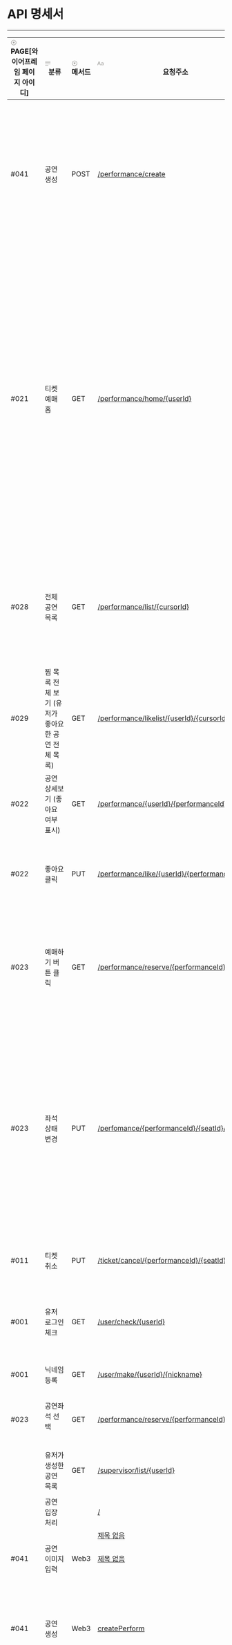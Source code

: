 # API 명세서
---
<table class="collection-content"><thead><tr><th><span class="icon property-icon"><svg viewBox="0 0 16 16" style="width:14px;height:14px;display:block;fill:rgba(55, 53, 47, 0.45);flex-shrink:0;-webkit-backface-visibility:hidden" class="typesSelect"><path d="M8 15.126C11.8623 15.126 15.0615 11.9336 15.0615 8.06445C15.0615 4.20215 11.8623 1.00293 7.99316 1.00293C4.13086 1.00293 0.938477 4.20215 0.938477 8.06445C0.938477 11.9336 4.1377 15.126 8 15.126ZM8 13.7383C4.85547 13.7383 2.33301 11.209 2.33301 8.06445C2.33301 4.91992 4.84863 2.39746 7.99316 2.39746C11.1377 2.39746 13.6738 4.91992 13.6738 8.06445C13.6738 11.209 11.1445 13.7383 8 13.7383ZM7.62402 10.6348C7.79492 10.915 8.20508 10.9287 8.37598 10.6348L10.666 6.73145C10.8574 6.41016 10.7002 6.04102 10.3652 6.04102H5.62793C5.29297 6.04102 5.14941 6.43066 5.32031 6.73145L7.62402 10.6348Z"></path></svg></span>PAGE[와이어프레임 페이지 아이디]</th><th><span class="icon property-icon"><svg viewBox="0 0 16 16" style="width:14px;height:14px;display:block;fill:rgba(55, 53, 47, 0.45);flex-shrink:0;-webkit-backface-visibility:hidden" class="typesText"><path d="M1.56738 3.25879H14.4258C14.7676 3.25879 15.0479 2.97852 15.0479 2.63672C15.0479 2.29492 14.7744 2.02148 14.4258 2.02148H1.56738C1.21875 2.02148 0.952148 2.29492 0.952148 2.63672C0.952148 2.97852 1.22559 3.25879 1.56738 3.25879ZM1.56738 6.84082H14.4258C14.7676 6.84082 15.0479 6.56055 15.0479 6.21875C15.0479 5.87695 14.7744 5.60352 14.4258 5.60352H1.56738C1.21875 5.60352 0.952148 5.87695 0.952148 6.21875C0.952148 6.56055 1.22559 6.84082 1.56738 6.84082ZM1.56738 10.4229H14.4258C14.7676 10.4229 15.0479 10.1426 15.0479 9.80078C15.0479 9.45898 14.7744 9.18555 14.4258 9.18555H1.56738C1.21875 9.18555 0.952148 9.45898 0.952148 9.80078C0.952148 10.1426 1.22559 10.4229 1.56738 10.4229ZM1.56738 14.0049H8.75879C9.10059 14.0049 9.38086 13.7246 9.38086 13.3828C9.38086 13.041 9.10742 12.7676 8.75879 12.7676H1.56738C1.21875 12.7676 0.952148 13.041 0.952148 13.3828C0.952148 13.7246 1.22559 14.0049 1.56738 14.0049Z"></path></svg></span>분류</th><th><span class="icon property-icon"><svg viewBox="0 0 16 16" style="width:14px;height:14px;display:block;fill:rgba(55, 53, 47, 0.45);flex-shrink:0;-webkit-backface-visibility:hidden" class="typesSelect"><path d="M8 15.126C11.8623 15.126 15.0615 11.9336 15.0615 8.06445C15.0615 4.20215 11.8623 1.00293 7.99316 1.00293C4.13086 1.00293 0.938477 4.20215 0.938477 8.06445C0.938477 11.9336 4.1377 15.126 8 15.126ZM8 13.7383C4.85547 13.7383 2.33301 11.209 2.33301 8.06445C2.33301 4.91992 4.84863 2.39746 7.99316 2.39746C11.1377 2.39746 13.6738 4.91992 13.6738 8.06445C13.6738 11.209 11.1445 13.7383 8 13.7383ZM7.62402 10.6348C7.79492 10.915 8.20508 10.9287 8.37598 10.6348L10.666 6.73145C10.8574 6.41016 10.7002 6.04102 10.3652 6.04102H5.62793C5.29297 6.04102 5.14941 6.43066 5.32031 6.73145L7.62402 10.6348Z"></path></svg></span>메서드</th><th><span class="icon property-icon"><svg viewBox="0 0 16 16" style="width:14px;height:14px;display:block;fill:rgba(55, 53, 47, 0.45);flex-shrink:0;-webkit-backface-visibility:hidden" class="typesTitle"><path d="M0.637695 13.1914C1.0957 13.1914 1.32812 13 1.47852 12.5215L2.24414 10.3887H6.14746L6.90625 12.5215C7.05664 13 7.2959 13.1914 7.74707 13.1914C8.22559 13.1914 8.5332 12.9043 8.5332 12.4531C8.5332 12.2891 8.50586 12.1523 8.44434 11.9678L5.41602 3.79199C5.2041 3.21777 4.82129 2.9375 4.19922 2.9375C3.60449 2.9375 3.21484 3.21777 3.0166 3.78516L-0.0322266 12.002C-0.09375 12.1797 -0.121094 12.3232 -0.121094 12.4668C-0.121094 12.918 0.166016 13.1914 0.637695 13.1914ZM2.63379 9.12402L4.17871 4.68066H4.21973L5.76465 9.12402H2.63379ZM12.2793 13.2324C13.3115 13.2324 14.2891 12.6787 14.7129 11.8037H14.7402V12.5762C14.7471 12.9863 15.0273 13.2393 15.4238 13.2393C15.834 13.2393 16.1143 12.9795 16.1143 12.5215V8.00977C16.1143 6.49902 14.9658 5.52148 13.1543 5.52148C11.7666 5.52148 10.6592 6.08887 10.2695 6.99121C10.1943 7.15527 10.1533 7.3125 10.1533 7.46289C10.1533 7.81152 10.4062 8.04395 10.7686 8.04395C11.0215 8.04395 11.2129 7.94824 11.3496 7.73633C11.7529 6.99121 12.2861 6.65625 13.1064 6.65625C14.0977 6.65625 14.6992 7.20996 14.6992 8.1123V8.67285L12.5664 8.7959C10.7686 8.8916 9.77734 9.69824 9.77734 11.0107C9.77734 12.3369 10.8096 13.2324 12.2793 13.2324ZM12.6621 12.1387C11.8008 12.1387 11.2129 11.667 11.2129 10.9561C11.2129 10.2725 11.7598 9.82129 12.7578 9.75977L14.6992 9.62988V10.3203C14.6992 11.3457 13.7969 12.1387 12.6621 12.1387Z"></path></svg></span>요청주소</th><th><span class="icon property-icon"><svg viewBox="0 0 16 16" style="width:14px;height:14px;display:block;fill:rgba(55, 53, 47, 0.45);flex-shrink:0;-webkit-backface-visibility:hidden" class="typesText"><path d="M1.56738 3.25879H14.4258C14.7676 3.25879 15.0479 2.97852 15.0479 2.63672C15.0479 2.29492 14.7744 2.02148 14.4258 2.02148H1.56738C1.21875 2.02148 0.952148 2.29492 0.952148 2.63672C0.952148 2.97852 1.22559 3.25879 1.56738 3.25879ZM1.56738 6.84082H14.4258C14.7676 6.84082 15.0479 6.56055 15.0479 6.21875C15.0479 5.87695 14.7744 5.60352 14.4258 5.60352H1.56738C1.21875 5.60352 0.952148 5.87695 0.952148 6.21875C0.952148 6.56055 1.22559 6.84082 1.56738 6.84082ZM1.56738 10.4229H14.4258C14.7676 10.4229 15.0479 10.1426 15.0479 9.80078C15.0479 9.45898 14.7744 9.18555 14.4258 9.18555H1.56738C1.21875 9.18555 0.952148 9.45898 0.952148 9.80078C0.952148 10.1426 1.22559 10.4229 1.56738 10.4229ZM1.56738 14.0049H8.75879C9.10059 14.0049 9.38086 13.7246 9.38086 13.3828C9.38086 13.041 9.10742 12.7676 8.75879 12.7676H1.56738C1.21875 12.7676 0.952148 13.041 0.952148 13.3828C0.952148 13.7246 1.22559 14.0049 1.56738 14.0049Z"></path></svg></span>인풋 데이터</th><th><span class="icon property-icon"><svg viewBox="0 0 16 16" style="width:14px;height:14px;display:block;fill:rgba(55, 53, 47, 0.45);flex-shrink:0;-webkit-backface-visibility:hidden" class="typesText"><path d="M1.56738 3.25879H14.4258C14.7676 3.25879 15.0479 2.97852 15.0479 2.63672C15.0479 2.29492 14.7744 2.02148 14.4258 2.02148H1.56738C1.21875 2.02148 0.952148 2.29492 0.952148 2.63672C0.952148 2.97852 1.22559 3.25879 1.56738 3.25879ZM1.56738 6.84082H14.4258C14.7676 6.84082 15.0479 6.56055 15.0479 6.21875C15.0479 5.87695 14.7744 5.60352 14.4258 5.60352H1.56738C1.21875 5.60352 0.952148 5.87695 0.952148 6.21875C0.952148 6.56055 1.22559 6.84082 1.56738 6.84082ZM1.56738 10.4229H14.4258C14.7676 10.4229 15.0479 10.1426 15.0479 9.80078C15.0479 9.45898 14.7744 9.18555 14.4258 9.18555H1.56738C1.21875 9.18555 0.952148 9.45898 0.952148 9.80078C0.952148 10.1426 1.22559 10.4229 1.56738 10.4229ZM1.56738 14.0049H8.75879C9.10059 14.0049 9.38086 13.7246 9.38086 13.3828C9.38086 13.041 9.10742 12.7676 8.75879 12.7676H1.56738C1.21875 12.7676 0.952148 13.041 0.952148 13.3828C0.952148 13.7246 1.22559 14.0049 1.56738 14.0049Z"></path></svg></span>인풋 데이터 타입</th><th><span class="icon property-icon"><svg viewBox="0 0 16 16" style="width:14px;height:14px;display:block;fill:rgba(55, 53, 47, 0.45);flex-shrink:0;-webkit-backface-visibility:hidden" class="typesText"><path d="M1.56738 3.25879H14.4258C14.7676 3.25879 15.0479 2.97852 15.0479 2.63672C15.0479 2.29492 14.7744 2.02148 14.4258 2.02148H1.56738C1.21875 2.02148 0.952148 2.29492 0.952148 2.63672C0.952148 2.97852 1.22559 3.25879 1.56738 3.25879ZM1.56738 6.84082H14.4258C14.7676 6.84082 15.0479 6.56055 15.0479 6.21875C15.0479 5.87695 14.7744 5.60352 14.4258 5.60352H1.56738C1.21875 5.60352 0.952148 5.87695 0.952148 6.21875C0.952148 6.56055 1.22559 6.84082 1.56738 6.84082ZM1.56738 10.4229H14.4258C14.7676 10.4229 15.0479 10.1426 15.0479 9.80078C15.0479 9.45898 14.7744 9.18555 14.4258 9.18555H1.56738C1.21875 9.18555 0.952148 9.45898 0.952148 9.80078C0.952148 10.1426 1.22559 10.4229 1.56738 10.4229ZM1.56738 14.0049H8.75879C9.10059 14.0049 9.38086 13.7246 9.38086 13.3828C9.38086 13.041 9.10742 12.7676 8.75879 12.7676H1.56738C1.21875 12.7676 0.952148 13.041 0.952148 13.3828C0.952148 13.7246 1.22559 14.0049 1.56738 14.0049Z"></path></svg></span>아웃풋 데이터</th><th><span class="icon property-icon"><svg viewBox="0 0 16 16" style="width:14px;height:14px;display:block;fill:rgba(55, 53, 47, 0.45);flex-shrink:0;-webkit-backface-visibility:hidden" class="typesText"><path d="M1.56738 3.25879H14.4258C14.7676 3.25879 15.0479 2.97852 15.0479 2.63672C15.0479 2.29492 14.7744 2.02148 14.4258 2.02148H1.56738C1.21875 2.02148 0.952148 2.29492 0.952148 2.63672C0.952148 2.97852 1.22559 3.25879 1.56738 3.25879ZM1.56738 6.84082H14.4258C14.7676 6.84082 15.0479 6.56055 15.0479 6.21875C15.0479 5.87695 14.7744 5.60352 14.4258 5.60352H1.56738C1.21875 5.60352 0.952148 5.87695 0.952148 6.21875C0.952148 6.56055 1.22559 6.84082 1.56738 6.84082ZM1.56738 10.4229H14.4258C14.7676 10.4229 15.0479 10.1426 15.0479 9.80078C15.0479 9.45898 14.7744 9.18555 14.4258 9.18555H1.56738C1.21875 9.18555 0.952148 9.45898 0.952148 9.80078C0.952148 10.1426 1.22559 10.4229 1.56738 10.4229ZM1.56738 14.0049H8.75879C9.10059 14.0049 9.38086 13.7246 9.38086 13.3828C9.38086 13.041 9.10742 12.7676 8.75879 12.7676H1.56738C1.21875 12.7676 0.952148 13.041 0.952148 13.3828C0.952148 13.7246 1.22559 14.0049 1.56738 14.0049Z"></path></svg></span>아웃풋 데이터 타입</th><th><span class="icon property-icon"><svg viewBox="0 0 16 16" style="width:14px;height:14px;display:block;fill:rgba(55, 53, 47, 0.45);flex-shrink:0;-webkit-backface-visibility:hidden" class="typesMultipleSelect"><path d="M1.91602 4.83789C2.44238 4.83789 2.87305 4.40723 2.87305 3.87402C2.87305 3.34766 2.44238 2.91699 1.91602 2.91699C1.38281 2.91699 0.952148 3.34766 0.952148 3.87402C0.952148 4.40723 1.38281 4.83789 1.91602 4.83789ZM5.1084 4.52344H14.3984C14.7607 4.52344 15.0479 4.23633 15.0479 3.87402C15.0479 3.51172 14.7607 3.22461 14.3984 3.22461H5.1084C4.74609 3.22461 4.45898 3.51172 4.45898 3.87402C4.45898 4.23633 4.74609 4.52344 5.1084 4.52344ZM1.91602 9.03516C2.44238 9.03516 2.87305 8.60449 2.87305 8.07129C2.87305 7.54492 2.44238 7.11426 1.91602 7.11426C1.38281 7.11426 0.952148 7.54492 0.952148 8.07129C0.952148 8.60449 1.38281 9.03516 1.91602 9.03516ZM5.1084 8.7207H14.3984C14.7607 8.7207 15.0479 8.43359 15.0479 8.07129C15.0479 7.70898 14.7607 7.42188 14.3984 7.42188H5.1084C4.74609 7.42188 4.45898 7.70898 4.45898 8.07129C4.45898 8.43359 4.74609 8.7207 5.1084 8.7207ZM1.91602 13.2324C2.44238 13.2324 2.87305 12.8018 2.87305 12.2686C2.87305 11.7422 2.44238 11.3115 1.91602 11.3115C1.38281 11.3115 0.952148 11.7422 0.952148 12.2686C0.952148 12.8018 1.38281 13.2324 1.91602 13.2324ZM5.1084 12.918H14.3984C14.7607 12.918 15.0479 12.6309 15.0479 12.2686C15.0479 11.9062 14.7607 11.6191 14.3984 11.6191H5.1084C4.74609 11.6191 4.45898 11.9062 4.45898 12.2686C4.45898 12.6309 4.74609 12.918 5.1084 12.918Z"></path></svg></span>담당</th><th><span class="icon property-icon"><svg viewBox="0 0 16 16" style="width:14px;height:14px;display:block;fill:rgba(55, 53, 47, 0.45);flex-shrink:0;-webkit-backface-visibility:hidden" class="typesCheckbox"><path d="M3.85742 14.4561H12.1357C13.6123 14.4561 14.3779 13.6904 14.3779 12.2344V3.91504C14.3779 2.45215 13.6123 1.69336 12.1357 1.69336H3.85742C2.38086 1.69336 1.61523 2.45215 1.61523 3.91504V12.2344C1.61523 13.6973 2.38086 14.4561 3.85742 14.4561ZM3.93945 13.1162C3.30371 13.1162 2.95508 12.7812 2.95508 12.1182V4.02441C2.95508 3.36133 3.30371 3.0332 3.93945 3.0332H12.0537C12.6826 3.0332 13.0381 3.36133 13.0381 4.02441V12.1182C13.0381 12.7812 12.6826 13.1162 12.0537 13.1162H3.93945ZM7.26855 11.3115C7.51465 11.3115 7.72656 11.1885 7.87012 10.9697L10.9258 6.19141C11.0146 6.04785 11.0967 5.88379 11.0967 5.72656C11.0967 5.3916 10.7959 5.16602 10.4746 5.16602C10.2695 5.16602 10.085 5.27539 9.94141 5.50781L7.24121 9.8418L5.96973 8.22168C5.80566 8.00977 5.6416 7.93457 5.43652 7.93457C5.10156 7.93457 4.8418 8.20117 4.8418 8.54297C4.8418 8.70703 4.90332 8.85742 5.01953 9.00098L6.63281 10.9697C6.81738 11.209 7.01562 11.3115 7.26855 11.3115Z"></path></svg></span>구현여부</th><th><span class="icon property-icon"><svg viewBox="0 0 16 16" style="width:14px;height:14px;display:block;fill:rgba(55, 53, 47, 0.45);flex-shrink:0;-webkit-backface-visibility:hidden" class="typesText"><path d="M1.56738 3.25879H14.4258C14.7676 3.25879 15.0479 2.97852 15.0479 2.63672C15.0479 2.29492 14.7744 2.02148 14.4258 2.02148H1.56738C1.21875 2.02148 0.952148 2.29492 0.952148 2.63672C0.952148 2.97852 1.22559 3.25879 1.56738 3.25879ZM1.56738 6.84082H14.4258C14.7676 6.84082 15.0479 6.56055 15.0479 6.21875C15.0479 5.87695 14.7744 5.60352 14.4258 5.60352H1.56738C1.21875 5.60352 0.952148 5.87695 0.952148 6.21875C0.952148 6.56055 1.22559 6.84082 1.56738 6.84082ZM1.56738 10.4229H14.4258C14.7676 10.4229 15.0479 10.1426 15.0479 9.80078C15.0479 9.45898 14.7744 9.18555 14.4258 9.18555H1.56738C1.21875 9.18555 0.952148 9.45898 0.952148 9.80078C0.952148 10.1426 1.22559 10.4229 1.56738 10.4229ZM1.56738 14.0049H8.75879C9.10059 14.0049 9.38086 13.7246 9.38086 13.3828C9.38086 13.041 9.10742 12.7676 8.75879 12.7676H1.56738C1.21875 12.7676 0.952148 13.041 0.952148 13.3828C0.952148 13.7246 1.22559 14.0049 1.56738 14.0049Z"></path></svg></span>비고</th><th><span class="icon property-icon"><svg viewBox="0 0 16 16" style="width:14px;height:14px;display:block;fill:rgba(55, 53, 47, 0.45);flex-shrink:0;-webkit-backface-visibility:hidden" class="typesSelect"><path d="M8 15.126C11.8623 15.126 15.0615 11.9336 15.0615 8.06445C15.0615 4.20215 11.8623 1.00293 7.99316 1.00293C4.13086 1.00293 0.938477 4.20215 0.938477 8.06445C0.938477 11.9336 4.1377 15.126 8 15.126ZM8 13.7383C4.85547 13.7383 2.33301 11.209 2.33301 8.06445C2.33301 4.91992 4.84863 2.39746 7.99316 2.39746C11.1377 2.39746 13.6738 4.91992 13.6738 8.06445C13.6738 11.209 11.1445 13.7383 8 13.7383ZM7.62402 10.6348C7.79492 10.915 8.20508 10.9287 8.37598 10.6348L10.666 6.73145C10.8574 6.41016 10.7002 6.04102 10.3652 6.04102H5.62793C5.29297 6.04102 5.14941 6.43066 5.32031 6.73145L7.62402 10.6348Z"></path></svg></span>우선순위</th></tr></thead><tbody><tr id="10832fa6-0fc0-4d03-b9ed-3d8263116f33"><td class="cell-~DfI"><span class="selected-value select-value-color-brown">#041</span></td><td class="cell-@=f{">공연 생성</td><td class="cell-QkC_"><span class="selected-value select-value-color-pink">POST</span></td><td class="cell-title"><a href="https://www.notion.so/performance-create-10832fa60fc04d03b9ed3d8263116f33">/performance/create</a></td><td class="cell-ebaX">RequestBody
{
  title: (String), 
  user_id : (metamask address),
  start_time : (datetime),
  end_time : (datatime),
  location: (String),
  price: (double),
  max_seats: (int),
  poster : (ipfs url),
  desc: (String),
  etc : (String)
}</td><td class="cell-h<^E">application/json</td><td class="cell-M{QQ">{ 
   status_code : (int)
   message : (String)
   body : {
    performance_id: (int)
     left_minute_perform : (int)
  }
}
</td><td class="cell-bx_J">Json</td><td class="cell-auw{"><span class="selected-value select-value-color-green">스프링</span></td><td class="cell-pnAg"><div class="checkbox checkbox-on"></div></td><td class="cell-D\W>"></td><td class="cell-UxXr"><span class="selected-value select-value-color-blue">낮음</span></td></tr><tr id="a5b54502-f3ec-452b-92a7-72559374a16b"><td class="cell-~DfI"><span class="selected-value select-value-color-yellow">#021</span></td><td class="cell-@=f{">티켓 예매 홈</td><td class="cell-QkC_"><span class="selected-value select-value-color-purple">GET</span></td><td class="cell-title"><a href="https://www.notion.so/performance-home-userId-a5b54502f3ec452b92a772559374a16b">/performance/home/{userId}</a></td><td class="cell-ebaX">PathVariable
{
  user_id: (String)
}</td><td class="cell-h<^E">String</td><td class="cell-M{QQ">{
  status_code: (int)
  message: (String)
  body : {
    like_performance: (array), 공연dto
    user_nickname: (String)
    open_soon : (array) , 공연dto
    perform_soon : (array) , 공연dto
  }
}</td><td class="cell-bx_J">Json/list</td><td class="cell-auw{"><span class="selected-value select-value-color-green">스프링</span></td><td class="cell-pnAg"><div class="checkbox checkbox-on"></div></td><td class="cell-D\W>">(오픈예정 공연 목록, 공연임박 홈화면, 좋아요 홈화면)

오픈 예정 공연목록 : 오픈 예정 이미지 해시값, 공연id 전송
공연임박 홈화면 :  공연 임박 이미지 해시값, 공연 id 전송
좋아요한 홈화면 : 좋아요한 공연 이미지 해시값, 공연 id 전송

status_code : 사용자 정의 코드
message : 사용자 정의 메시지
body : 아웃풋 데이터</td><td class="cell-UxXr"><span class="selected-value select-value-color-default">필수</span></td></tr><tr id="96e106d4-f560-44c3-b876-e3b94b893103"><td class="cell-~DfI"><span class="selected-value select-value-color-gray">#028</span></td><td class="cell-@=f{">전체 공연 목록</td><td class="cell-QkC_"><span class="selected-value select-value-color-purple">GET</span></td><td class="cell-title"><a href="https://www.notion.so/performance-list-cursorId-96e106d4f56044c3b876e3b94b893103">/performance/list/{cursorId}</a></td><td class="cell-ebaX">PathVariable
{
  cursor_id: (Int)
}
</td><td class="cell-h<^E">Int</td><td class="cell-M{QQ">{
  status_code : (int)
  message : (String)
  body : {
    cursor_id : (Int),
    performance_list : (array), 공연dto
  }
}</td><td class="cell-bx_J">Json/list</td><td class="cell-auw{"><span class="selected-value select-value-color-green">스프링</span></td><td class="cell-pnAg"><div class="checkbox checkbox-on"></div></td><td class="cell-D\W>">Front : 처음 Request 시 1을 보내주고
다음 스크롤 때 Request 부터 BackEnd 에서 Response 해준  cursorId 를 보냄</td><td class="cell-UxXr"><span class="selected-value select-value-color-default">필수</span></td></tr><tr id="32474e80-d4b4-4578-8b29-6ba297f2ca24"><td class="cell-~DfI"><span class="selected-value select-value-color-orange">#029</span></td><td class="cell-@=f{">찜 목록 전체 보기
(유저가 좋아요 한 공연 전체 목록)</td><td class="cell-QkC_"><span class="selected-value select-value-color-purple">GET</span></td><td class="cell-title"><a href="https://www.notion.so/performance-likelist-userId-cursorId-32474e80d4b445788b296ba297f2ca24">/performance/likelist/{userId}/{cursorId}</a></td><td class="cell-ebaX">PathVariable
{
user_id: (String)
cursor_id: (Int)
]</td><td class="cell-h<^E">String, Int</td><td class="cell-M{QQ">{
  status_code: (int)
  message: (String) 
  body: {
    user_like_list: (array), 공연dto
    cursor_id: (Int)
  }
}</td><td class="cell-bx_J">Json/list</td><td class="cell-auw{"><span class="selected-value select-value-color-green">스프링</span></td><td class="cell-pnAg"><div class="checkbox checkbox-on"></div></td><td class="cell-D\W>">- 처음 로딩할 때 FE에서 0을 보내달라고 요청할 것
- 추가적으로 전달할 데이터가 없을 때 </td><td class="cell-UxXr"><span class="selected-value select-value-color-default">필수</span></td></tr><tr id="ae099f24-5466-4494-a18a-b786fa1f3bf7"><td class="cell-~DfI"><span class="selected-value select-value-color-green">#022</span></td><td class="cell-@=f{">공연 상세보기
(좋아요 여부 표시)</td><td class="cell-QkC_"><span class="selected-value select-value-color-purple">GET</span></td><td class="cell-title"><a href="https://www.notion.so/performance-userId-performanceId-ae099f2454664494a18ab786fa1f3bf7">/performance/{userId}/{performanceId}</a></td><td class="cell-ebaX">PathVariable
{
  user_id: (String)
  performance_id: (Int)
}
</td><td class="cell-h<^E">String , Int</td><td class="cell-M{QQ">{
  status_code: (int)
  message: (String)
  body: {
    is_user_like : (boolean)
    performance_dto: (공연dto)
    can_reserve : (boolean)
  }
}</td><td class="cell-bx_J">Json</td><td class="cell-auw{"><span class="selected-value select-value-color-green">스프링</span></td><td class="cell-pnAg"><div class="checkbox checkbox-on"></div></td><td class="cell-D\W>"></td><td class="cell-UxXr"><span class="selected-value select-value-color-default">필수</span></td></tr><tr id="939f6f19-34de-4be6-a3ae-1827f53cb392"><td class="cell-~DfI"><span class="selected-value select-value-color-green">#022</span></td><td class="cell-@=f{">좋아요 클릭</td><td class="cell-QkC_"><span class="selected-value select-value-color-green">PUT</span></td><td class="cell-title"><a href="https://www.notion.so/performance-like-userId-performanceId-939f6f1934de4be6a3ae1827f53cb392">/performance/like/{userId}/{performanceId}</a></td><td class="cell-ebaX">PathVariable
{
  user_id: (String)
  performance_id: (Int)
}</td><td class="cell-h<^E">String , Int</td><td class="cell-M{QQ">{
  status_code: (int)
  message: (String)
  body : (boolean)
}</td><td class="cell-bx_J">Json</td><td class="cell-auw{"><span class="selected-value select-value-color-green">스프링</span></td><td class="cell-pnAg"><div class="checkbox checkbox-on"></div></td><td class="cell-D\W>">좋아요 여부 확인 후 진행
- 이미 클릭이 되었다면 → 취소
- 클릭된 적이 없다면 → 좋아요</td><td class="cell-UxXr"><span class="selected-value select-value-color-blue">낮음</span></td></tr><tr id="5af8ce54-d6a9-4302-b6af-3babadc883a4"><td class="cell-~DfI"><span class="selected-value select-value-color-blue">#023</span></td><td class="cell-@=f{">예매하기 버튼 클릭</td><td class="cell-QkC_"><span class="selected-value select-value-color-purple">GET</span></td><td class="cell-title"><a href="https://www.notion.so/performance-reserve-performanceId-5af8ce54d6a94302b6af3babadc883a4">/performance/reserve/{performanceId}</a></td><td class="cell-ebaX">PathVariable{
  performance_id: (Int)
}</td><td class="cell-h<^E">Int</td><td class="cell-M{QQ">{
  status_code: (int)
  message: (String)
  body: {
    seats_state: (array), statusEnum
    perform : (공연dto)
  }
}</td><td class="cell-bx_J">Json</td><td class="cell-auw{"><span class="selected-value select-value-color-green">스프링</span></td><td class="cell-pnAg"><div class="checkbox checkbox-on"></div></td><td class="cell-D\W>">상세보기에서 예매하기 버튼을 눌렀을 시 / 좌석 정보를 다시 갱신해오고 싶을 때 

 👉 좌석별 예매가능여부 확인</td><td class="cell-UxXr"><span class="selected-value select-value-color-default">필수</span></td></tr><tr id="a1e5d55d-f001-4a6c-9ea8-e7f4ae8ccafc"><td class="cell-~DfI"><span class="selected-value select-value-color-blue">#023</span></td><td class="cell-@=f{">좌석 상태 변경</td><td class="cell-QkC_"><span class="selected-value select-value-color-green">PUT</span></td><td class="cell-title"><a href="https://www.notion.so/perfomance-performanceId-seatId-code-a1e5d55df0014a6c9ea8e7f4ae8ccafc">/perfomance/{performanceId}/{seatId}/{code}</a></td><td class="cell-ebaX">PathVariable
{
  performance_id: (Int)
  seat_id: (Int)
  <mark class="highlight-yellow_background">code: (int)
}</mark></td><td class="cell-h<^E">Int, Int, Int</td><td class="cell-M{QQ">{
  status_code: (int)
  message: (String)
  body : statusEnum
}</td><td class="cell-bx_J">Json</td><td class="cell-auw{"><span class="selected-value select-value-color-green">스프링</span></td><td class="cell-pnAg"><div class="checkbox checkbox-on"></div></td><td class="cell-D\W>">프론트에서 임의의 코드를 보내면 좌석 상태를 변경
(취소된 티켓을 스케줄러에 등록한 뒤에 일정시간뒤에 좌석상태를 예매 가능으로 돌림)
ex)  code 값 
2 : 예약완료 상태로 바꾸기
3 : 구매중 상태로 바꾸기
5 : 취소 상태로 바꾸기
7 : EMPTY 상태로 바꾸기</td><td class="cell-UxXr"><span class="selected-value select-value-color-default">필수</span></td></tr><tr id="d8f099c7-be7b-476d-9a77-359de805b6fb"><td class="cell-~DfI"><span class="selected-value select-value-color-brown">#011</span></td><td class="cell-@=f{">티켓 취소</td><td class="cell-QkC_"><span class="selected-value select-value-color-green">PUT</span></td><td class="cell-title"><a href="https://www.notion.so/ticket-cancel-performanceId-seatId-d8f099c7be7b476d9a77359de805b6fb">/ticket/cancel/{performanceId}/{seatId}</a></td><td class="cell-ebaX">performance_id: (Int)
seat_id: (Int)</td><td class="cell-h<^E">Int , Int</td><td class="cell-M{QQ">[{
  status_code: (int) 
  message: (String)
}]</td><td class="cell-bx_J"></td><td class="cell-auw{"><span class="selected-value select-value-color-yellow">솔리디티</span><span class="selected-value select-value-color-green">스프링</span></td><td class="cell-pnAg"><div class="checkbox checkbox-off"></div></td><td class="cell-D\W>">Spring : 
공연+좌석번호 보내서 상태값 변경(구매 후 취소)</td><td class="cell-UxXr"><span class="selected-value select-value-color-default">필수</span></td></tr><tr id="a832d556-3745-4896-a4f7-9bca7b247374"><td class="cell-~DfI"><span class="selected-value select-value-color-gray">#001</span></td><td class="cell-@=f{">유저 로그인 체크</td><td class="cell-QkC_"><span class="selected-value select-value-color-purple">GET</span></td><td class="cell-title"><a href="https://www.notion.so/user-check-userId-a832d55637454896a4f79bca7b247374">/user/check/{userId}</a></td><td class="cell-ebaX">user_id : (String)</td><td class="cell-h<^E">String</td><td class="cell-M{QQ">{&nbsp;&nbsp;&nbsp;&nbsp;
  status_code:&nbsp;200,&nbsp;&nbsp;&nbsp;&nbsp;
  message:&nbsp;"기존유저",&nbsp;&nbsp;&nbsp;&nbsp;
  body:&nbsp;<strong>null
</strong>} 
  or
{&nbsp;&nbsp;&nbsp;&nbsp;
  status_code:&nbsp;400,&nbsp;&nbsp;&nbsp;&nbsp;
  message:&nbsp;"회원가입&nbsp;필요",&nbsp;&nbsp;&nbsp;&nbsp;
  body:&nbsp;<strong>null
</strong>}</td><td class="cell-bx_J"></td><td class="cell-auw{"><span class="selected-value select-value-color-green">스프링</span></td><td class="cell-pnAg"><div class="checkbox checkbox-on"></div></td><td class="cell-D\W>"></td><td class="cell-UxXr"><span class="selected-value select-value-color-default">필수</span></td></tr><tr id="644fcda5-d148-4283-a72c-1dfe4b29a73d"><td class="cell-~DfI"><span class="selected-value select-value-color-gray">#001</span></td><td class="cell-@=f{">닉네임 등록</td><td class="cell-QkC_"><span class="selected-value select-value-color-purple">GET</span></td><td class="cell-title"><a href="https://www.notion.so/user-make-userId-nickname-644fcda5d1484283a72c1dfe4b29a73d">/user/make/{userId}/{nickname}</a></td><td class="cell-ebaX">user_id : (String)
nickname : (String)</td><td class="cell-h<^E">String, String</td><td class="cell-M{QQ">{
  status_code:&nbsp;200,
  message:&nbsp;"유저&nbsp;입력&nbsp;완료,
&nbsp;&nbsp;body:&nbsp;<strong>null
</strong>}</td><td class="cell-bx_J"></td><td class="cell-auw{"><span class="selected-value select-value-color-green">스프링</span></td><td class="cell-pnAg"><div class="checkbox checkbox-on"></div></td><td class="cell-D\W>"></td><td class="cell-UxXr"></td></tr><tr id="b208a40a-3a79-4c0a-9a96-22a09547c066"><td class="cell-~DfI"><span class="selected-value select-value-color-blue">#023</span></td><td class="cell-@=f{">공연좌석 선택

</td><td class="cell-QkC_"><span class="selected-value select-value-color-purple">GET</span></td><td class="cell-title"><a href="https://www.notion.so/performance-reserve-performanceId-seatId-b208a40a3a794c0a9a9622a09547c066">/performance/reserve/{performanceId}/{seatId}</a></td><td class="cell-ebaX">performance_id: (Int)
seat_id: (Int)</td><td class="cell-h<^E">Int, Int</td><td class="cell-M{QQ">[{
  status_code: (int)
  message: (String)
  body: [{
    seat : (String)
  }]
}]</td><td class="cell-bx_J">Json</td><td class="cell-auw{"><span class="selected-value select-value-color-green">스프링</span></td><td class="cell-pnAg"><div class="checkbox checkbox-off"></div></td><td class="cell-D\W>">1인 1매만 가능 하므로 PathVariable로 처리 (Dto말고)</td><td class="cell-UxXr"><span class="selected-value select-value-color-default">필수</span></td></tr><tr id="0374c012-1ff8-42fd-8b37-cdd0d3793bce"><td class="cell-~DfI"></td><td class="cell-@=f{">유저가 생성한 공연 목록</td><td class="cell-QkC_"><span class="selected-value select-value-color-purple">GET</span></td><td class="cell-title"><a href="https://www.notion.so/supervisor-list-userId-0374c0121ff842fd8b37cdd0d3793bce">/supervisor/list/{userId}</a></td><td class="cell-ebaX">user_id: (String)</td><td class="cell-h<^E">String</td><td class="cell-M{QQ">{
  status_code:&nbsp;200,&nbsp;&nbsp;&nbsp;&nbsp;
  message:&nbsp;”유저가 생성한 공연”,
  body:&nbsp;user_created_list
}</td><td class="cell-bx_J">Json/list</td><td class="cell-auw{"></td><td class="cell-pnAg"><div class="checkbox checkbox-on"></div></td><td class="cell-D\W>"></td><td class="cell-UxXr"></td></tr><tr id="15e15ac7-32c6-4a32-a143-13339159a271"><td class="cell-~DfI"></td><td class="cell-@=f{">공연 입장 처리</td><td class="cell-QkC_"></td><td class="cell-title"><a href="https://www.notion.so/15e15ac732c64a32a14313339159a271">/</a></td><td class="cell-ebaX"></td><td class="cell-h<^E"></td><td class="cell-M{QQ"></td><td class="cell-bx_J"></td><td class="cell-auw{"></td><td class="cell-pnAg"><div class="checkbox checkbox-off"></div></td><td class="cell-D\W>"></td><td class="cell-UxXr"></td></tr><tr id="6733384c-4285-40bd-939a-26b867605b0b"><td class="cell-~DfI"></td><td class="cell-@=f{"></td><td class="cell-QkC_"></td><td class="cell-title"><a href="https://www.notion.so/6733384c428540bd939a26b867605b0b">제목 없음</a></td><td class="cell-ebaX"></td><td class="cell-h<^E"></td><td class="cell-M{QQ"></td><td class="cell-bx_J"></td><td class="cell-auw{"></td><td class="cell-pnAg"><div class="checkbox checkbox-off"></div></td><td class="cell-D\W>"></td><td class="cell-UxXr"></td></tr><tr id="77a91b01-8112-45c5-87e9-85f615467d87"><td class="cell-~DfI"><span class="selected-value select-value-color-brown">#041</span></td><td class="cell-@=f{">공연 이미지 입력 </td><td class="cell-QkC_"><span class="selected-value select-value-color-orange">Web3</span></td><td class="cell-title"><a href="https://www.notion.so/77a91b01811245c587e985f615467d87">제목 없음</a></td><td class="cell-ebaX"></td><td class="cell-h<^E"></td><td class="cell-M{QQ"></td><td class="cell-bx_J"></td><td class="cell-auw{"><span class="selected-value select-value-color-blue">IPFS</span></td><td class="cell-pnAg"><div class="checkbox checkbox-off"></div></td><td class="cell-D\W>"></td><td class="cell-UxXr"><span class="selected-value select-value-color-default">필수</span></td></tr><tr id="b56942c6-9d33-4109-a836-7d6711877f10"><td class="cell-~DfI"><span class="selected-value select-value-color-brown">#041</span></td><td class="cell-@=f{">공연 생성</td><td class="cell-QkC_"><span class="selected-value select-value-color-orange">Web3</span></td><td class="cell-title"><a href="https://www.notion.so/createPerform-b56942c69d334109a8367d6711877f10">createPerform</a></td><td class="cell-ebaX">performId : uint16
title : string
description : string
maxSeat : uint16
location : string
price : uint256
day : uint256
hour : uint256
minute : uint256
poster : string</td><td class="cell-h<^E">send</td><td class="cell-M{QQ"></td><td class="cell-bx_J"></td><td class="cell-auw{"><span class="selected-value select-value-color-yellow">솔리디티</span></td><td class="cell-pnAg"><div class="checkbox checkbox-on"></div></td><td class="cell-D\W>"></td><td class="cell-UxXr"><span class="selected-value select-value-color-default">필수</span></td></tr><tr id="2bc9a86f-60a9-47e9-865d-7e9460e098ce"><td class="cell-~DfI"><span class="selected-value select-value-color-blue">#025</span></td><td class="cell-@=f{">티켓 민팅</td><td class="cell-QkC_"><span class="selected-value select-value-color-orange">Web3</span></td><td class="cell-title"><a href="https://www.notion.so/createTicket-2bc9a86f60a947e9865d7e9460e098ce">createTicket</a></td><td class="cell-ebaX">performId : uint16
userName : string
seatNum : uint16</td><td class="cell-h<^E">payable</td><td class="cell-M{QQ"></td><td class="cell-bx_J"></td><td class="cell-auw{"><span class="selected-value select-value-color-yellow">솔리디티</span></td><td class="cell-pnAg"><div class="checkbox checkbox-on"></div></td><td class="cell-D\W>"></td><td class="cell-UxXr"><span class="selected-value select-value-color-default">필수</span></td></tr><tr id="0be0a144-5880-4a53-b924-e809f1067790"><td class="cell-~DfI"><span class="selected-value select-value-color-blue">#012</span></td><td class="cell-@=f{">티켓 취소</td><td class="cell-QkC_"><span class="selected-value select-value-color-orange">Web3</span></td><td class="cell-title"><a href="https://www.notion.so/cancleMyTicket-0be0a14458804a53b924e809f1067790">cancleMyTicket</a></td><td class="cell-ebaX">tokenId : uint256
performId : uint16</td><td class="cell-h<^E">payable</td><td class="cell-M{QQ"></td><td class="cell-bx_J"></td><td class="cell-auw{"><span class="selected-value select-value-color-yellow">솔리디티</span></td><td class="cell-pnAg"><div class="checkbox checkbox-on"></div></td><td class="cell-D\W>"></td><td class="cell-UxXr"></td></tr><tr id="22d03589-da2c-4ba3-a2a8-b1fec2eaff13"><td class="cell-~DfI"><span class="selected-value select-value-color-default">#24</span></td><td class="cell-@=f{">환불 받는 금액 리턴</td><td class="cell-QkC_"><span class="selected-value select-value-color-orange">Web3</span></td><td class="cell-title"><a href="https://www.notion.so/getNowRefundAmount-22d03589da2c4ba3a2a8b1fec2eaff13">getNowRefundAmount</a></td><td class="cell-ebaX">performId : uint16</td><td class="cell-h<^E">view</td><td class="cell-M{QQ"></td><td class="cell-bx_J"></td><td class="cell-auw{"></td><td class="cell-pnAg"><div class="checkbox checkbox-on"></div></td><td class="cell-D\W>"></td><td class="cell-UxXr"></td></tr><tr id="83c8df4e-055d-404b-8ae3-36eb8ef536a5"><td class="cell-~DfI"><span class="selected-value select-value-color-blue">#025</span></td><td class="cell-@=f{">취소표 구매</td><td class="cell-QkC_"><span class="selected-value select-value-color-orange">Web3</span></td><td class="cell-title"><a href="https://www.notion.so/buyCanceledTicket-83c8df4e055d404b8ae336eb8ef536a5">buyCanceledTicket</a></td><td class="cell-ebaX">performId: uint256
seatNum: uint16
userName : string</td><td class="cell-h<^E">payable</td><td class="cell-M{QQ"></td><td class="cell-bx_J"></td><td class="cell-auw{"><span class="selected-value select-value-color-yellow">솔리디티</span></td><td class="cell-pnAg"><div class="checkbox checkbox-off"></div></td><td class="cell-D\W>"></td><td class="cell-UxXr"></td></tr><tr id="e46f63e5-7acb-4bd7-8023-af5e17139b59"><td class="cell-~DfI"><span class="selected-value select-value-color-brown">#041</span></td><td class="cell-@=f{">비하인드 입력</td><td class="cell-QkC_"><span class="selected-value select-value-color-orange">Web3</span></td><td class="cell-title"><a href="https://www.notion.so/insertPerformBehind-e46f63e57acb4bd78023af5e17139b59">insertPerformBehind</a></td><td class="cell-ebaX">performId : uint16
behindAddress : string</td><td class="cell-h<^E">send</td><td class="cell-M{QQ"></td><td class="cell-bx_J"></td><td class="cell-auw{"><span class="selected-value select-value-color-blue">IPFS</span><span class="selected-value select-value-color-yellow">솔리디티</span></td><td class="cell-pnAg"><div class="checkbox checkbox-off"></div></td><td class="cell-D\W>"></td><td class="cell-UxXr"></td></tr><tr id="af9635e4-ed1a-454f-b06c-61f5eebcf8ed"><td class="cell-~DfI"><span class="selected-value select-value-color-default">#032</span></td><td class="cell-@=f{">비하인드 목록 </td><td class="cell-QkC_"><span class="selected-value select-value-color-orange">Web3</span></td><td class="cell-title"><a href="https://www.notion.so/getBehindList-af9635e4ed1a454fb06c61f5eebcf8ed">getBehindList</a></td><td class="cell-ebaX">performId : uint16</td><td class="cell-h<^E">view</td><td class="cell-M{QQ"></td><td class="cell-bx_J"></td><td class="cell-auw{"><span class="selected-value select-value-color-yellow">솔리디티</span></td><td class="cell-pnAg"><div class="checkbox checkbox-off"></div></td><td class="cell-D\W>"></td><td class="cell-UxXr"><span class="selected-value select-value-color-default">필수</span></td></tr><tr id="3b6755ca-6d2b-44eb-bd20-143de5f20458"><td class="cell-~DfI"><span class="selected-value select-value-color-yellow">#002</span></td><td class="cell-@=f{">공연 전 티켓 목록</td><td class="cell-QkC_"><span class="selected-value select-value-color-orange">Web3</span></td><td class="cell-title"><a href="https://www.notion.so/getBeforeTicketList-3b6755ca6d2b44ebbd20143de5f20458">getBeforeTicketList</a></td><td class="cell-ebaX"></td><td class="cell-h<^E">view</td><td class="cell-M{QQ"></td><td class="cell-bx_J"></td><td class="cell-auw{"><span class="selected-value select-value-color-yellow">솔리디티</span></td><td class="cell-pnAg"><div class="checkbox checkbox-off"></div></td><td class="cell-D\W>"></td><td class="cell-UxXr"><span class="selected-value select-value-color-default">필수</span></td></tr><tr id="bf1105af-bda3-4991-87c7-6b953be48f5f"><td class="cell-~DfI"><span class="selected-value select-value-color-pink">#031</span></td><td class="cell-@=f{">공연 후 티켓 목록</td><td class="cell-QkC_"><span class="selected-value select-value-color-orange">Web3</span></td><td class="cell-title"><a href="https://www.notion.so/getAfterTicketList-bf1105afbda3499187c76b953be48f5f">getAfterTicketList</a></td><td class="cell-ebaX"></td><td class="cell-h<^E">view</td><td class="cell-M{QQ"></td><td class="cell-bx_J"></td><td class="cell-auw{"><span class="selected-value select-value-color-yellow">솔리디티</span></td><td class="cell-pnAg"><div class="checkbox checkbox-off"></div></td><td class="cell-D\W>"></td><td class="cell-UxXr"><span class="selected-value select-value-color-default">필수</span></td></tr><tr id="e1a18f26-6416-4589-984a-b8444606417a"><td class="cell-~DfI"></td><td class="cell-@=f{">다이어리 입력</td><td class="cell-QkC_"><span class="selected-value select-value-color-orange">Web3</span></td><td class="cell-title"><a href="https://www.notion.so/insertTicketDiary-e1a18f2664164589984ab8444606417a">insertTicketDiary</a></td><td class="cell-ebaX">tokenId : uint256
title : string
subtitle : string
content : string
color : string</td><td class="cell-h<^E">send</td><td class="cell-M{QQ"></td><td class="cell-bx_J"></td><td class="cell-auw{"><span class="selected-value select-value-color-yellow">솔리디티</span></td><td class="cell-pnAg"><div class="checkbox checkbox-off"></div></td><td class="cell-D\W>"></td><td class="cell-UxXr"></td></tr><tr id="0ff7b5d3-10b6-4428-b1b8-6588b8b691db"><td class="cell-~DfI"><span class="selected-value select-value-color-default">#032</span></td><td class="cell-@=f{">티켓 보관함 상세보기 리턴
(비하인드 리스트, Diary)</td><td class="cell-QkC_"><span class="selected-value select-value-color-orange">Web3</span></td><td class="cell-title"><a href="https://www.notion.so/getTicketDetails-0ff7b5d310b64428b1b86588b8b691db">getTicketDetails</a></td><td class="cell-ebaX">tokenId : uint256
performId : uint16</td><td class="cell-h<^E">view</td><td class="cell-M{QQ"></td><td class="cell-bx_J"></td><td class="cell-auw{"><span class="selected-value select-value-color-yellow">솔리디티</span></td><td class="cell-pnAg"><div class="checkbox checkbox-off"></div></td><td class="cell-D\W>"></td><td class="cell-UxXr"></td></tr><tr id="3419b031-5503-459c-bf11-ff2b7719dd3b"><td class="cell-~DfI"><span class="selected-value select-value-color-green">#022</span></td><td class="cell-@=f{">해당공연티켓소유여부</td><td class="cell-QkC_"><span class="selected-value select-value-color-orange">Web3</span></td><td class="cell-title"><a href="https://www.notion.so/isOwnerOfPerform-3419b0315503459cbf11ff2b7719dd3b">isOwnerOfPerform</a></td><td class="cell-ebaX">performId : uint16</td><td class="cell-h<^E">view</td><td class="cell-M{QQ"></td><td class="cell-bx_J"></td><td class="cell-auw{"><span class="selected-value select-value-color-yellow">솔리디티</span></td><td class="cell-pnAg"><div class="checkbox checkbox-off"></div></td><td class="cell-D\W>"></td><td class="cell-UxXr"></td></tr><tr id="fc47c17d-deb3-4e20-8532-c74cffc262f8"><td class="cell-~DfI"></td><td class="cell-@=f{">티켓 포스터 주소</td><td class="cell-QkC_"><span class="selected-value select-value-color-orange">Web3</span></td><td class="cell-title"><a href="https://www.notion.so/getTokenURL-fc47c17ddeb34e208532c74cffc262f8">getTokenURL</a></td><td class="cell-ebaX">tokenId : uint256</td><td class="cell-h<^E">view</td><td class="cell-M{QQ"></td><td class="cell-bx_J"></td><td class="cell-auw{"><span class="selected-value select-value-color-yellow">솔리디티</span></td><td class="cell-pnAg"><div class="checkbox checkbox-off"></div></td><td class="cell-D\W>"></td><td class="cell-UxXr"></td></tr><tr id="f4842fdb-947a-4634-a8c4-58e65f2cccf3"><td class="cell-~DfI"></td><td class="cell-@=f{">티켓 정보 </td><td class="cell-QkC_"><span class="selected-value select-value-color-orange">Web3</span></td><td class="cell-title"><a href="https://www.notion.so/getTicketInfo-f4842fdb947a4634a8c458e65f2cccf3">getTicketInfo</a></td><td class="cell-ebaX">tokenId : uint256</td><td class="cell-h<^E">view</td><td class="cell-M{QQ"></td><td class="cell-bx_J"></td><td class="cell-auw{"><span class="selected-value select-value-color-yellow">솔리디티</span></td><td class="cell-pnAg"><div class="checkbox checkbox-off"></div></td><td class="cell-D\W>"></td><td class="cell-UxXr"></td></tr><tr id="9a0c033b-368b-4c10-aedb-78270f4187a1"><td class="cell-~DfI"></td><td class="cell-@=f{">티켓 주인</td><td class="cell-QkC_"><span class="selected-value select-value-color-orange">Web3</span></td><td class="cell-title"><a href="https://www.notion.so/getMinter-9a0c033b368b4c10aedb78270f4187a1">getMinter</a></td><td class="cell-ebaX">tokenId : uint256</td><td class="cell-h<^E">view</td><td class="cell-M{QQ"></td><td class="cell-bx_J"></td><td class="cell-auw{"><span class="selected-value select-value-color-yellow">솔리디티</span></td><td class="cell-pnAg"><div class="checkbox checkbox-off"></div></td><td class="cell-D\W>"></td><td class="cell-UxXr"></td></tr><tr id="315ba04d-777b-4584-9733-35f012b201fd"><td class="cell-~DfI"></td><td class="cell-@=f{">계정 별 토큰 아이디들</td><td class="cell-QkC_"><span class="selected-value select-value-color-orange">Web3</span></td><td class="cell-title"><a href="https://www.notion.so/getTicketsByAccount-315ba04d777b4584973335f012b201fd">getTicketsByAccount</a></td><td class="cell-ebaX">minter : address</td><td class="cell-h<^E">view</td><td class="cell-M{QQ"></td><td class="cell-bx_J"></td><td class="cell-auw{"><span class="selected-value select-value-color-yellow">솔리디티</span></td><td class="cell-pnAg"><div class="checkbox checkbox-off"></div></td><td class="cell-D\W>"></td><td class="cell-UxXr"></td></tr><tr id="a102e4aa-8e6b-4085-9f8b-51e772616433"><td class="cell-~DfI"></td><td class="cell-@=f{">공연 정보</td><td class="cell-QkC_"><span class="selected-value select-value-color-orange">Web3</span></td><td class="cell-title"><a href="https://www.notion.so/getPerformInfo-a102e4aa8e6b40859f8b51e772616433">getPerformInfo</a></td><td class="cell-ebaX">performId : uint16</td><td class="cell-h<^E">view</td><td class="cell-M{QQ"></td><td class="cell-bx_J"></td><td class="cell-auw{"><span class="selected-value select-value-color-yellow">솔리디티</span></td><td class="cell-pnAg"><div class="checkbox checkbox-off"></div></td><td class="cell-D\W>"></td><td class="cell-UxXr"></td></tr><tr id="1db4bb33-e407-4ce9-b9b4-fbb7ad615f2a"><td class="cell-~DfI"></td><td class="cell-@=f{">공연 환불정보</td><td class="cell-QkC_"><span class="selected-value select-value-color-orange">Web3</span></td><td class="cell-title"><a href="https://www.notion.so/getPerformRefundInfo-1db4bb33e4074ce9b9b4fbb7ad615f2a">getPerformRefundInfo</a></td><td class="cell-ebaX">performId : uint16</td><td class="cell-h<^E">view</td><td class="cell-M{QQ"></td><td class="cell-bx_J"></td><td class="cell-auw{"><span class="selected-value select-value-color-yellow">솔리디티</span></td><td class="cell-pnAg"><div class="checkbox checkbox-off"></div></td><td class="cell-D\W>"></td><td class="cell-UxXr"></td></tr><tr id="6a1fde06-cdb4-4144-a1aa-d10f96d041ab"><td class="cell-~DfI"></td><td class="cell-@=f{">공연 별 소유자들</td><td class="cell-QkC_"><span class="selected-value select-value-color-orange">Web3</span></td><td class="cell-title"><a href="https://www.notion.so/getOwnersByPerform-6a1fde06cdb44144a1aad10f96d041ab">getOwnersByPerform</a></td><td class="cell-ebaX">performId : uint16</td><td class="cell-h<^E">view</td><td class="cell-M{QQ"></td><td class="cell-bx_J"></td><td class="cell-auw{"><span class="selected-value select-value-color-yellow">솔리디티</span></td><td class="cell-pnAg"><div class="checkbox checkbox-off"></div></td><td class="cell-D\W>"></td><td class="cell-UxXr"></td></tr><tr id="49d77516-e499-48f1-b323-0d27f4a74231"><td class="cell-~DfI"></td><td class="cell-@=f{">돈드립니다.</td><td class="cell-QkC_"><span class="selected-value select-value-color-orange">Web3</span></td><td class="cell-title"><a href="https://www.notion.so/sendEther-49d77516e49948f1b3230d27f4a74231">sendEther</a></td><td class="cell-ebaX"></td><td class="cell-h<^E">payable</td><td class="cell-M{QQ"></td><td class="cell-bx_J"></td><td class="cell-auw{"><span class="selected-value select-value-color-yellow">솔리디티</span></td><td class="cell-pnAg"><div class="checkbox checkbox-off"></div></td><td class="cell-D\W>"></td><td class="cell-UxXr"></td></tr></tbody></table>
